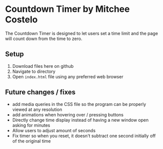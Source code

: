 # Countdown Timer by Mitchee Costelo
The Countdown Timer is designed to let users set a time limit and the page will count down from the time to zero.

## Setup
1. Download files here on github
2. Navigate to directory
3. Open `index.html` file using any preferred web browser

## Future changes / fixes
- add media queries in the CSS file so the program can be properly viewed at any resolution
- add animations when hovering over / pressing buttons
- Directly change time display instead of having a new window open asking for minutes
- Allow users to adjust amount of seconds
- Fix timer so when you reset, it doesn't subtract one second initially off of the original time

